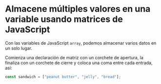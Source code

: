 
# Almacene múltiples valores en una variable usando matrices de JavaScript

Con las variables de JavaScript `array`, podemos almacenar varios datos en un solo lugar.

Comienza una declaración de matriz con un corchete de apertura, la finaliza con un corchete de cierre y coloca una coma entre cada entrada, así:

```js
const sandwich = ["peanut butter", "jelly", "bread"];
```
